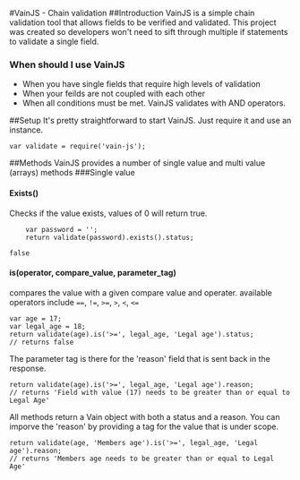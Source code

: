 #VainJS - Chain validation
##Introduction
VainJS is a simple chain validation tool that allows fields to be verified and validated. This project was created so developers won't need to sift through multiple if statements to validate a single field.

### When should I use VainJS
* When you have single fields that require high levels of validation
* When your feilds are not coupled with each other
* When all conditions must be met. VainJS validates with AND operators.

##Setup
It's pretty straightforward to start VainJS. Just require it and use an instance.

	var validate = require('vain-js');

##Methods
VainJS provides a number of single value and multi value (arrays) methods
###Single value

#### Exists()
Checks if the value exists, values of 0 will return true.
```
	var password = '';
	return validate(password).exists().status;
```
	false


#### is(operator, compare_value, parameter_tag)
compares the value with a given compare value and operater. available operators include `==`, `!=`, `>=`, `>`, `<`, `<=`
	
	var age = 17;
	var legal_age = 18;
	return validate(age).is('>=', legal_age, 'Legal age').status;
	// returns false

The parameter tag is there for the 'reason' field that is sent back in the response.

	return validate(age).is('>=', legal_age, 'Legal age').reason;
	// returns 'Field with value (17) needs to be greater than or equal to Legal Age'
	
All methods return a Vain object with both a status and a reason. You can imporve the 'reason' by providing a tag for the value that is under scope.

	return validate(age, 'Members age').is('>=', legal_age, 'Legal age').reason;
	// returns 'Members age needs to be greater than or equal to Legal Age'
